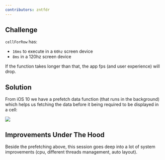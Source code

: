 ```yaml
---
contributors: zntfdr
---
```


## Challenge

`cellForRow` has:

- `16ms` to execute in a `60hz` screen device
- `8ms` in a 120hz screen device 

If the function takes longer than that, the app fps (and user experience) will drop. 

## Solution

From iOS 10 we have a prefetch data function (that runs in the background) which helps us fetching the data before it being required to be displayed in a cell:

![][Image]

## Improvements Under The Hood

Beside the prefetching above, this session goes deep into a lot of system improvements (cpu, different threads management, auto layout).


[Image]: ../../../images/notes/wwdc18/202/image.png